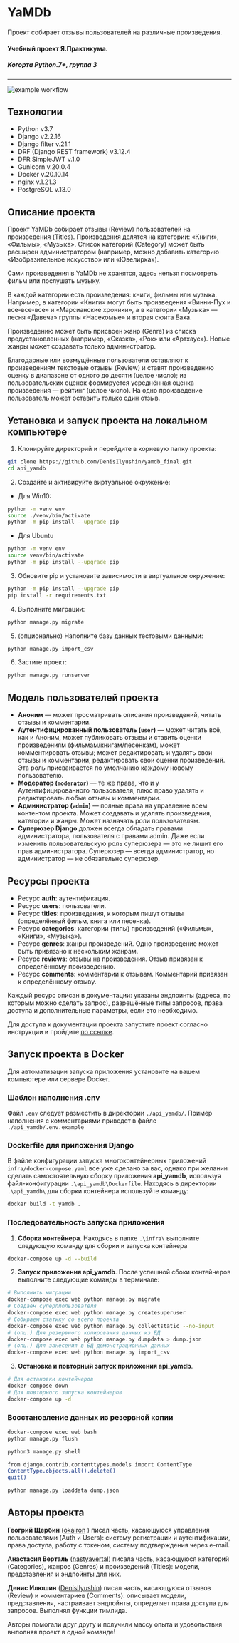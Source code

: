 # YaMDb

Проект собирает отзывы пользователей на различные произведения.

#### Учебный проект Я.Практикума. 
##### Когорта Python.7+, группа 3

___

![example workflow](https://github.com/DenisIlyushin/yamdb_final/actions/workflows/yamdb_workflow.yml/badge.svg)

## Технологии
- Python v3.7
- Django v2.2.16
- Django filter v.21.1
- DRF (Django REST framework) v3.12.4
- DFR SimpleJWT v.1.0
- Gunicorn v.20.0.4
- Docker v.20.10.14
- nginx v.1.21.3
- PostgreSQL v.13.0

## Описание проекта

Проект YaMDb собирает отзывы (Review) пользователей на произведения (Titles). 
Произведения делятся на категории: «Книги», «Фильмы», «Музыка». Список категорий 
(Category) может быть расширен администратором (например, можно добавить категорию 
«Изобразительное искусство» или «Ювелирка»).

Сами произведения в YaMDb не хранятся, здесь нельзя посмотреть фильм или послушать музыку.

В каждой категории есть произведения: книги, фильмы или музыка. Например, 
в категории «Книги» могут быть произведения «Винни-Пух и все-все-все» 
и «Марсианские хроники», а в категории «Музыка» — песня «Давеча» группы «Насекомые» 
и вторая сюита Баха.

Произведению может быть присвоен жанр (Genre) из списка предустановленных 
(например, «Сказка», «Рок» или «Артхаус»). Новые жанры может создавать только 
администратор.

Благодарные или возмущённые пользователи оставляют к произведениям текстовые 
отзывы (Review) и ставят произведению оценку в диапазоне от одного до десяти 
(целое число); из пользовательских оценок формируется усреднённая оценка 
произведения — рейтинг (целое число). На одно произведение пользователь может 
оставить только один отзыв.

## Установка и запуск проекта на локальном компьютере

1. Клонируйте директорий и перейдите в корневую папку проекта:
```bash
git clone https://github.com/DenisIlyushin/yamdb_final.git
cd api_yamdb
```
2. Создайте и активируйте виртуальное окружение:
- Для Win10:
```bash
python -m venv env
source ./venv/bin/activate
python -m pip install --upgrade pip
```
- Для Ubuntu
```bash
python -m venv env
source venv/bin/activate
python -m pip install --upgrade pip
```
3. Обновите pip и установите зависимости в виртуальное окружение:
```bash
python -m pip install --upgrade pip
pip install -r requirements.txt
```

4. Выполните миграции:
```bash
python manage.py migrate
```

5. (опционально) Наполните базу данных тестовыми данными:
```bash
python manage.py import_csv
```

6. Застите проект:
```bash
python manage.py runserver
```

## Модель пользователей проекта
- **Аноним** — может просматривать описания произведений, читать отзывы и комментарии.
- **Аутентифицированный пользователь (`user`)** — может читать всё, как и Аноним, 
может публиковать отзывы и ставить оценки произведениям (фильмам/книгам/песенкам), 
может комментировать отзывы; может редактировать и удалять свои отзывы и комментарии, 
редактировать свои оценки произведений. Эта роль присваивается по умолчанию каждому 
новому пользователю.
- **Модератор (`moderator`)** — те же права, что и у Аутентифицированного пользователя, 
плюс право удалять и редактировать любые отзывы и комментарии.
- **Администратор (`admin`)** — полные права на управление всем контентом проекта. 
Может создавать и удалять произведения, категории и жанры. Может назначать роли пользователям.
- **Суперюзер Django** должен всегда обладать правами администратора, пользователя 
с правами admin. Даже если изменить пользовательскую роль суперюзера — это не лишит его 
прав администратора. Суперюзер — всегда администратор, но администратор — не обязательно 
суперюзер.

## Ресурсы проекта
- Ресурс **auth**: аутентификация.
- Ресурс **users**: пользователи.
- Ресурс **titles**: произведения, к которым пишут отзывы (определённый фильм, книга или песенка).
- Ресурс **categories**: категории (типы) произведений («Фильмы», «Книги», «Музыка»).
- Ресурс **genres**: жанры произведений. Одно произведение может быть привязано к нескольким жанрам.
- Ресурс **reviews**: отзывы на произведения. Отзыв привязан к определённому произведению.
- Ресурс **comments**: комментарии к отзывам. Комментарий привязан к определённому отзыву.

Каждый ресурс описан в документации: указаны эндпоинты (адреса, по которым можно 
сделать запрос), разрешённые типы запросов, права доступа и дополнительные параметры, 
если это необходимо.

Для доступа к документации проекта запустите проект согласно инструкции и пройдите 
[по ссылке](http://127.0.0.1:8000/redoc/).

## Запуск проекта в Docker
Для автоматизации запуска приложения установите на вашем компьютере или сервере Docker.

### Шаблон наполнения .env
Файл `.env` следует разместить в директории `./api_yamdb/`. 
Пример наполнения с комментариями приведет в файле `./api_yamdb/.env.example`

### Dockerfile для приложения Django
В файле конфигурации запуска многоконтейнерных приложений `infra/docker-compose.yaml` 
все уже сделано за вас, однако при желании сделать самостоятельную сборку приложения 
**api_yamdb**, используя файл-конфигурации `.\api_yamdb\Dockerfile`.
Находясь в директории `.\api_yamdb\` для сборки контейнера используйте команду:
```bash
docker build -t yamdb .
```

### Последовательность запуска приложения
1. **Сборка контейнера**.
Находясь в папке `.\infra\` выполните следующую команду для сборки и запуска контейнера
```bash
docker-compose up -d --build
```
2. **Запуск приложения api_yamdb**.
После успешной сбоки контейнеров выполните следующие команды в терминале:
```bash
# Выполнить миграции
docker-compose exec web python manage.py migrate
# Создаем суперппользователя
docker-compose exec web python manage.py createsuperuser
# Собираем статику со всего проекта
docker-compose exec web python manage.py collectstatic --no-input
# (опц.) Для резервного копирования данных из БД
docker-compose exec web python manage.py dumpdata > dump.json
# (опц.) Для занесения в БД демонстрационных данных
docker-compose exec web python manage.py import_csv
```
3. **Остановка и повторный запуск приложения api_yamdb**.
```bash
# Для остановки контейнеров
docker-compose down
# Для повторного запуска контейнеров
docker-compose up -d
```

### Восстановление данных из резервной копии
```bash
docker-compose exec web bash
python manage.py flush

python3 manage.py shell

from django.contrib.contenttypes.models import ContentType
ContentType.objects.all().delete()
quit()

python manage.py loaddata dump.json
```

## Авторы проекта
**Геогрий Щербин** ([okairon](https://github.com/okairon) ) писал часть, касающуюся 
управления пользователями (Auth и Users): систему регистрации и аутентификации, 
права доступа, работу с токеном, систему подтверждения через e-mail.

**Анастасия Верталь** ([nastyavertal](https://github.com/nastyavertal/)) писала часть, 
касающуюся категорий (Categories), жанров (Genres) и произведений (Titles): модели, 
представления и эндпойнты для них.

**Денис Илюшин** ([DenisIlyushin](https://github.com/DenisIlyushin/)) писал часть, 
касающуюся отзывов (Review) и комментариев (Comments): описывает модели, представления, 
настраивает эндпойнты, определяет права доступа для запросов. Выполнял функции тимлида.

Авторы помогали друг другу и получили массу опыта и удовольствия выполняя проект 
в одной команде!
